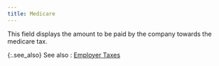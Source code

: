 ```yaml
---
title: Medicare
---
```



This field displays the amount to be paid by the company towards the medicare tax.


{:.see_also}
See also
: [Employer Taxes]({{site.prl_baseurl}}/payroll-process/transaction-details/employer_taxes.html)
